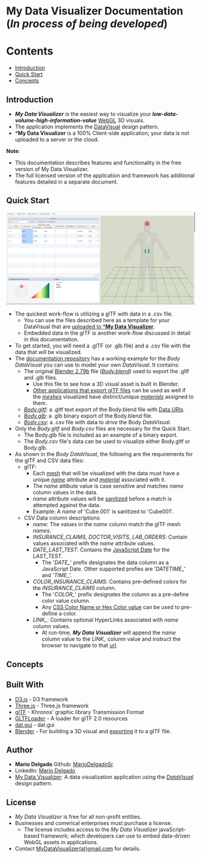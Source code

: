 # My Data Visualizer Documentation (*In process of being developed*)


# Contents

* [Introduction](#Introduction)
* [Quick Start](#Quick-Start)
* [Concepts](#Concepts)

## Introduction

* ***My Data Visualizer*** is the easiest way to visualize your ***low-data-volume-high-information-value*** [WebGL](https://www.khronos.org/webgl/) 3D visuals.
* The application implements the [DataVisual](https://observablehq.com/@mariodelgadosr/datavisual-data-visual-design-pattern-for-webgl-3d-assets) design pattern.
* ***My Data Visualizer** is a 100% Client-side application; your data is not uploaded to a server or the cloud.

**Note**: 

* This documentation describes features and functionality in the free version of My Data Visualizer.  
* The full licensed version of the application and framework has additional features detailed in a separate document.

## Quick Start

![Screen Shot of My Data Visualizer Body Demo](https://github.com/MarioDelgadoSr/MyDataVisualizerDoc/blob/master/img/MyDataVisualizerBodyScreenShot.png)

* The quickest work-flow is utilizing a glTF with data in a .csv file.  
	* You can use the files described here as a template for your DataVisual that are [uploaded to ***My Data Visualizer**](http://mydatavisualizer.com/demo/).
	* Embedded data in the glTF is another work-flow discussed in detail in this documentation.
* To get started, you will need a .glTF (or .glb file) and a .csv file with the data that will be visualized.
* The [documentation repository](https://github.com/MarioDelgadoSr/MyDataVisualizerDoc/tree/master/repository/Tutorial) has a working example for the *Body* *DataVisual* you can use to model your own *DataVisual*. 
  It contains:
	* The original [Blender 2.79b](https://www.blender.org/) file ([*Body.blend*](https://github.com/MarioDelgadoSr/MyDataVisualizerDoc/blob/master/repository/Tutorial/Body.blend)) used to export the .gltf and .glb files.
		* Use this file to see how a 3D visual asset is built in Blender.  
		* [Other applications that export glTF files](https://github.com/KhronosGroup/glTF#gltf-tools) can be used as well if the [*meshes*]((https://github.com/KhronosGroup/glTF/tree/master/specification/2.0#meshes)) visualized have distinct/unique [*materials*]((https://github.com/KhronosGroup/glTF/tree/master/specification/2.0#materials)) assigned to them.
	* [*Body.gltf*](https://github.com/MarioDelgadoSr/MyDataVisualizerDoc/blob/master/repository/Tutorial/Body.csv): a .gltf text export of the Body.blend file with [Data URIs](https://github.com/KhronosGroup/glTF/tree/master/specification/2.0#uris).
	* [*Body.glb*](https://github.com/MarioDelgadoSr/MyDataVisualizerDoc/blob/master/repository/Tutorial/Body.glb): a .glb binary export of the Body.blend file.
	* [*Body.csv*](https://github.com/MarioDelgadoSr/MyDataVisualizerDoc/blob/master/repository/Tutorial/Body.csv): a .csv file with data to *drive* the Body *DataVisual*.
* Only the *Body.gltf* and *Body.csv* files are necessary for the Quick Start.  
	* The Body.glb file is included as an example of a binary export.  
	* The *Body.csv* file's data can be used to visualize either Body.gltf or Body.glb.
* As shown in the *Body* *DataVisual*, the following are the requirements for the glTF and CSV data files:
	* glTF:
		* Each [mesh](https://github.com/KhronosGroup/glTF/tree/master/specification/2.0#meshes) that will be visualized with the data must have a unique [*name*](https://github.com/KhronosGroup/glTF/tree/master/specification/2.0#indices-and-names) attribute and [*material*](https://github.com/KhronosGroup/glTF/tree/master/specification/2.0#materials) associated with it.
		* The *name* attibute value is case sensitive and matches *name* column values in the data.
		* *name* attribute values will be [sanitized](https://discourse.threejs.org/t/issue-with-gltfloader-and-objects-with-dots-in-their-name-attribute/6726/2) before a match is attempted against the data.  
		* Example: A *name* of 'Cube.001' is sanitized to 'Cube001'.
	* CSV Data column descriptions:
		* *name*: The values in the *name* column match the glTF mesh *names*.
		* *INSURANCE_CLAIMS*, *DOCTOR_VISITS*, *LAB_ORDERS*: Contain values associated with the *name* attribute values.
		* *DATE_LAST_TEST*: Contains the [JavaScript Date](https://www.w3schools.com/js/js_dates.asp) for the *LAST_TEST*.  
			* The '*DATE_*' prefix designates the data column as a JavaScript Date.  Other supported prefies are '*DATETIME_*' and '*TIME_*'. 
		* *COLOR_INSURANCE_CLAIMS*: Contains pre-defined colors for the *INSURANCE_CLAIMS* column. 
			* The '*COLOR_*' prefix designates the column as a pre-define color value column.    
			* Any [CSS Color Name or Hex Color value](https://www.w3schools.com/colors/colors_names.asp) can be used to pre-define a color.
		* *LINK_*: Contains optional HyperLinks associated with *name* column values.  
			* At run-time, ***My Data Visualizer*** will append the *name* column value to the *LINK_* column value and instruct the browser to navigate to that [url](https://en.wikipedia.org/wiki/URL).	

## Concepts


## Built With

* [D3.js](https://d3js.org/) - D3 framework
* [Three.js](https://threejs.org/) - Three.js framework
* [glTF](https://www.khronos.org/gltf/) - Khronos' graphic library Transmission Format
* [GLTFLoader](https://threejs.org/docs/index.html#examples/loaders/GLTFLoader) - A loader for glTF 2.0 resources
* [dat.gui](https://workshop.chromeexperiments.com/examples/gui/#1--Basic-Usage) - dat.gui
* [Blender](https://www.blender.org/) - For building a 3D visual and [exporting](https://docs.blender.org/manual/en/dev/addons/io_gltf2.html) it to a glTF file.


## Author

* **Mario Delgado**  Github: [MarioDelgadoSr](https://github.com/MarioDelgadoSr)
* LinkedIn: [Mario Delgado](https://www.linkedin.com/in/mario-delgado-5b6195155/)
* [My Data Visualizer](http://MyDataVisualizer.com): A data visualization application using the [*DataVisual*](https://github.com/MarioDelgadoSr/DataVisual) design pattern.


## License

* *My Data Visualizer* is free for all non-profit entities.  
* Businesses and comerical enterprises must purchase a license.  
	* The license includes access to the *My Data Visualizer* javaScript-based framework; which developers can use to embed data-driven WebGL assets in applications. 
* Contact [MyDataVisualizer(at)gmail.com](mailto:MyDataVisualizer@gmail.com) for details. 
